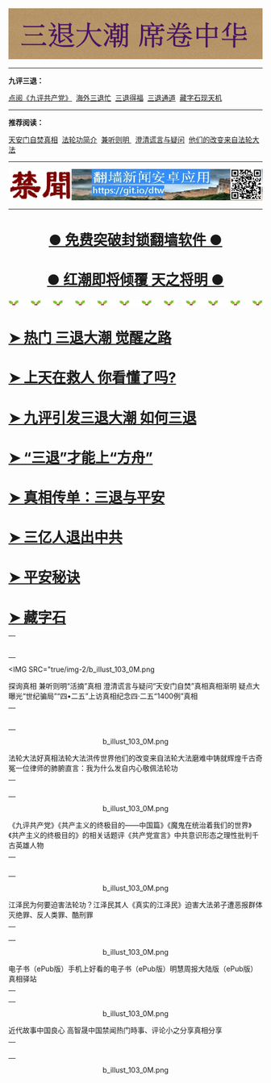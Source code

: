<div align=center><a href="https://git.io/zaasfa"><img src="img/92p58PICwi8.png"></a></div>
<hr>

<b>九评三退：</b><br>

<a href="https://git.io/sos">点阅《九评共产党》</a>&nbsp;
<a href="https://git.io/zbdodo">海外三退忙</a>&nbsp;
<a href="https://git.io/zbaaas">三退得福</a>&nbsp;
<a href="https://git.io/tv75"> 三退通道</a>&nbsp;
<a href="https://git.io/zaasfa"> 藏字石现天机</a>
<hr>

<b>推荐阅读：</b><br>

<a href="https://git.io/ssss2">天安门自焚真相</a>&nbsp;
<a href="https://git.io/02">法轮功简介</a>&nbsp;
<a href="https://git.io/tr">兼听则明 </a>&nbsp;
<a href="https://github.com/dfchunsring/wer/blob/master/zxtk.md">澄清谎言与疑问</a>&nbsp;
<a href="https://git.io/wwdada">他们的改变来自法轮大法</a>
<hr>
<div align=center><a href="https://git.io/dtw"><img src="img/dtwapp.jpg"></a></div>
<hr>




<div align=center>
<h1><b><a href="https://github.com/awwkk/usdom/blob/master/forfor.md">● 免费突破封锁翻墙软件 ● </a></b></h1></div>

<div align=center>
<h1><b><a href="https://github.com/awwkk/usdom/blob/master/forfor.md">● 红潮即将倾覆  天之将明 ● </a></b></h1></div>

<img src="img/b_illust_103_0M.png"></div></p>

<table>
<tr><h1><b><a href="https://git.io/zb">➤ 热门 三退大潮 觉醒之路</a></b></h1><td>
</tr>
</td>
<tr><h1><b><a href="https://github.com/bcdz/true01/blob/master/msos.md">➤ 上天在救人 你看懂了吗?</a></b></h1><td>
</tr>
</td>
<tr><h1><b><a href="https://git.io/kkssos">➤ 九评引发三退大潮 如何三退</a></b></h1><td>
</tr>
</td>
<tr><h1><b><a href="https://git.io/3th">➤ “三退”才能上“方舟”</a></b></h1><td>
</tr>
</td>
<tr><h1><b><a href="https://git.io/stpa">➤ 真相传单：三退与平安</a></b></h1><td>
</tr>
</td>
<tr><h1><b><a href="https://git.io/3w">➤ 三亿人退出中共</a></b></h1><td>
</tr>
</td>
<tr><h1><b><a href="https://git.io/zbaaas">➤ 平安秘诀</a></b></h1><td>
</tr>
</td>
<tr><h1><b><a href="https://git.io/zaasfa">➤ 藏字石</a></b></h1><td>
</tr>
</td>

</table>

<IMG SRC="true/img-2/b_illust_103_0M.png</div></p>


<table>
<tr>
探询真相 兼听则明<td>
<tr>“活摘”真相
<tr>澄清谎言与疑问<td>
<tr>“天安门自焚”真相<td>
<tr>真相渐明 疑点大曝光<td>
<tr>“世纪骗局”<td>
<tr>“四•二五”上访真相<td>
<tr>纪念四·二五<td>
<tr>“1400例”真相<td>

</tr>
</td>
</table>

<div align="center">b_illust_103_0M.png</div></p>

<table>
<tr>法轮大法好真相<td>
<tr>法轮大法洪传世界<td>
<tr>他们的改变来自法轮大法<td>
<tr>磨难中铸就辉煌<td>
<tr>千古奇冤<td>
<tr>一位律师的肺腑直言：我为什么发自内心敬佩法轮功<td>

</tr>
</td>
</table>

<div align="center">b_illust_103_0M.png</div></p>

<table>
<tr>《九评共产党》<td>
<tr>《共产主义的终极目的——中国篇》<td>
<tr>《魔鬼在统治着我们的世界》<td>
<tr>《共产主义的终极目的》的相关话题<td>
<tr>评《共产党宣言》<td>
<tr>中共意识形态之理性批判<td>
<tr>千古英雄人物<td>
</tr>
</td>
</table>


<div align="center">b_illust_103_0M.png</div></p>

<table>
<tr>江泽民为何要迫害法轮功？<td>
<tr>江泽民其人<td>
<tr>《真实的江泽民》<td>
<tr>迫害大法弟子遭恶报<td>
<tr>群体灭绝罪、反人类罪、酷刑罪<td>

</tr>
</td>
</table>


<div align="center">b_illust_103_0M.png</div></p>

<table>
<tr>电子书（ePub版）<td>
<tr>手机上好看的电子书（ePub版）<td>
<tr>明慧周报大陆版（ePub版）<td>
<tr>真相驿站<td>

</tr>
</td>
</table>

<div align="center">b_illust_103_0M.png</div></p>

<table>
<tr>近代故事<td>
<tr>中国良心 高智晟<td>
<tr>中国禁闻<td>
<tr>热门時事、评论<td>
<tr>小之分享<td>
<tr>真相分享<td>

</tr>
</td>
</table>

<div align="center">b_illust_103_0M.png</div></p>




